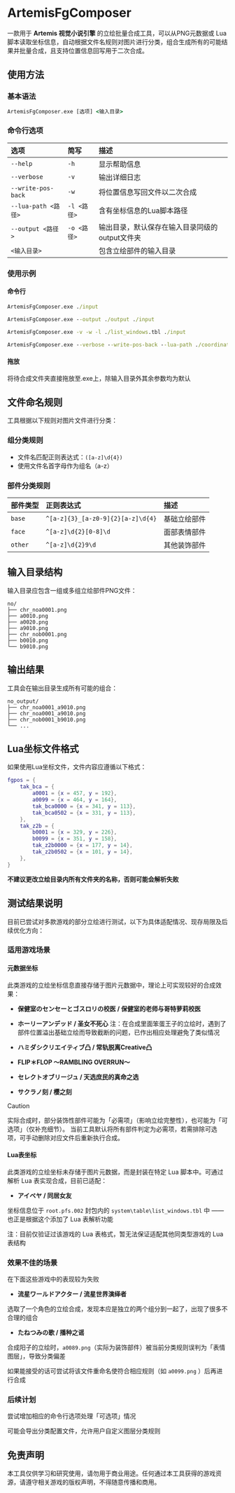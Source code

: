 # ArtemisFgComposer

一款用于 **Artemis 视觉小说引擎** 的立绘批量合成工具，可以从PNG元数据或 Lua 脚本读取坐标信息，自动根据文件名规则对图片进行分类，组合生成所有的可能结果并批量合成，且支持位置信息回写用于二次合成。

## 使用方法

### 基本语法

```cmd
ArtemisFgComposer.exe [选项] <输入目录>
```

### 命令行选项

| 选项                | 简写        | 描述                                           |
| :------------------ | :---------- | :--------------------------------------------- |
| `--help`            | `-h`        | 显示帮助信息                                   |
| `--verbose`         | `-v`        | 输出详细日志                                   |
| `--write-pos-back`  | `-w`        | 将位置信息写回文件以二次合成                   |
| `--lua-path <路径>` | `-l <路径>` | 含有坐标信息的Lua脚本路径                      |
| `--output <路径>`   | `-o <路径>` | 输出目录，默认保存在输入目录同级的output文件夹 |
| `<输入目录>`        |             | 包含立绘部件的输入目录                         |

### 使用示例

#### 命令行

```cmd
ArtemisFgComposer.exe ./input

ArtemisFgComposer.exe --output ./output ./input

ArtemisFgComposer.exe -v -w -l ./list_windows.tbl ./input

ArtemisFgComposer.exe --verbose --write-pos-back --lua-path ./coordinates.lua --output ./results ./character_parts
```

#### 拖放

将待合成文件夹直接拖放至.exe上，除输入目录外其余参数均为默认

## 文件命名规则

工具根据以下规则对图片文件进行分类：

### 组分类规则

- 文件名匹配正则表达式：`([a-z]\d{4})`
- 使用文件名首字母作为组名（a-z）

### 部件分类规则

| 部件类型 | 正则表达式                        | 描述         |
| :------- | :-------------------------------- | :----------- |
| `base`   | `^[a-z]{3}_[a-z0-9]{2}[a-z]\d{4}` | 基础立绘部件 |
| `face`   | `^[a-z]\d{2}[0-8]\d`              | 面部表情部件 |
| `other`  | `^[a-z]\d{2}9\d`                  | 其他装饰部件 |

## 输入目录结构

输入目录应包含一组或多组立绘部件PNG文件：

```
no/
├── chr_noa0001.png
├── a0010.png
├── a0020.png
├── a9010.png
├── chr_nob0001.png
├── b0010.png
└── b9010.png
```

## 输出结果

工具会在输出目录生成所有可能的组合：

```
no_output/
├── chr_noa0001_a9010.png
├── chr_noa0001_a9010.png
├── chr_nob0001_b9010.png
└── ...
```

## Lua坐标文件格式

如果使用Lua坐标文件，文件内容应遵循以下格式：

```lua
fgpos = {
    tak_bca = {
        a0001 = {x = 457, y = 192},
        a0099 = {x = 464, y = 164},
        tak_bca0000 = {x = 341, y = 113},
        tak_bca0502 = {x = 331, y = 113},
    },
    tak_z2b = {
        b0001 = {x = 329, y = 226},
        b0099 = {x = 351, y = 158},
        tak_z2b0000 = {x = 177, y = 14},
        tak_z2b0502 = {x = 101, y = 14},
    },
}
```

**不建议更改立绘目录内所有文件夹的名称，否则可能会解析失败**

## 测试结果说明

目前已尝试对多款游戏的部分立绘进行测试，以下为具体适配情况、现存局限及后续优化方向：

###  适用游戏场景

#### 元数据坐标

此类游戏的立绘坐标信息直接存储于图片元数据中，理论上可实现较好的合成效果：

- **保健室のセンセーとゴスロリの校医 / 保健室的老师与哥特萝莉校医**
- **ホーリーアンデッド / 圣女不死心**
  注：在合成里面笨蛋王子的立绘时，遇到了部件位置溢出基础立绘而导致截断的问题，已作出相应处理避免了类似情况

- **ハミダシクリエイティブ凸 / 常轨脱离Creative凸**
- **FLIP＊FLOP ～RAMBLING OVERRUN～**
- **セレクトオブリージュ / 天选庶民的真命之选**
- **サクラノ刻 / 樱之刻**

> [!CAUTION]
>
> 实际合成时，部分装饰性部件可能为「必需项」（影响立绘完整性），也可能为「可选项」（仅补充细节）。
> 当前工具默认将所有部件判定为必需项，若需排除可选项，可手动删除对应文件后重新执行合成。

#### Lua表坐标

此类游戏的立绘坐标未存储于图片元数据，而是封装在特定 Lua 脚本中。可通过解析 Lua 表实现合成，目前已适配：

- **アイベヤ / 同居女友**

坐标信息位于 `root.pfs.002` 封包内的 `system\table\list_windows.tbl` 中 —— 也正是根据这个添加了 Lua 表解析功能

注：目前仅验证过该游戏的 Lua 表格式，暂无法保证适配其他同类型游戏的 Lua 表结构

### 效果不佳的场景

在下面这些游戏中的表现较为失败

- **流星ワールドアクター / 流星世界演绎者**

选取了一个角色的立绘合成，发现本应是独立的两个组分到一起了，出现了很多不合理的组合

- **たねつみの歌 / 播种之谣**

合成阳子的立绘时，`a0089.png`（实际为装饰部件）被当前分类规则误判为「表情图层」，导致分类偏差

如果能接受的话可尝试将该文件重命名使符合相应规则（如 `a0099.png` ）后再进行合成

### 后续计划

尝试增加相应的命令行选项处理「可选项」情况

可能会导出分类配置文件，允许用户自定义图层分类规则

## **免责声明**

本工具仅供学习和研究使用，请勿用于商业用途。任何通过本工具获得的游戏资源，请遵守相关游戏的版权声明，不得随意传播和商用。
